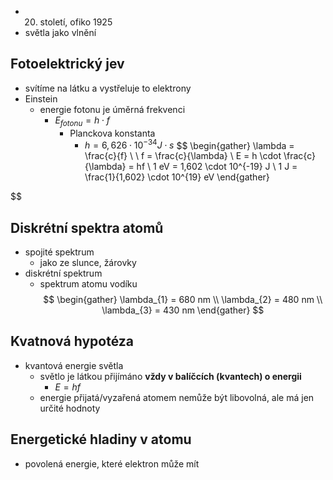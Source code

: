 - 20. století, ofiko 1925
- světla jako vlnění

## Fotoelektrický jev
- svítíme na látku a vystřeluje to elektrony
- Einstein
	- energie fotonu je úměrná frekvenci
		- $E_{fotonu} = h \cdot f$
			- Planckova konstanta
				- $h = 6,626 \cdot 10^{-34} J \cdot s$
$$
\begin{gather}
\lambda = \frac{c}{f} \\ \\
f = \frac{c}{\lambda} \\
E = h \cdot \frac{c}{\lambda} = hf \\
1 eV = 1,602 \cdot 10^{-19} J \\
1 J = \frac{1}{1,602} \cdot 10^{19} eV
\end{gather}

$$

## Diskrétní spektra atomů
- spojité spektrum
	- jako ze slunce, žárovky
- diskrétní spektrum
	- spektrum atomu vodíku
$$
\begin{gather}
\lambda_{1} = 680 nm \\
\lambda_{2} = 480 nm  \\
\lambda_{3} = 430 nm
\end{gather}
$$

## Kvatnová hypotéza
- kvantová energie světla
	- světlo je látkou přijímáno **vždy v balíčcích (kvantech) o energii**
		- $E=hf$
	- energie přijatá/vyzařená atomem nemůže být libovolná, ale má jen určité hodnoty

## Energetické hladiny v atomu
- povolená energie, které elektron může mít
